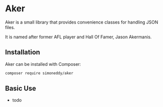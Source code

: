 # Aker

Aker is a small library that provides convenience classes for handling JSON files.

It is named after former AFL player and Hall Of Famer, Jason Akermanis.

## Installation

Aker can be installed with Composer:

```sh
composer require simoneddy/aker
```

## Basic Use

- todo